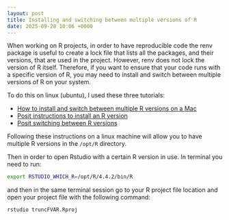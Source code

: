 ```yaml
---
layout: post
title: Installing and switching between multiple versions of R
date: 2025-09-28 10:06 +0000
---
```


When working on R projects, in order to have reproducible code the renv package is useful to create a lock file that lists all the packages, and their versions, that are used in the project. However, renv does not lock the version of R itself. Therefore, if you want to ensure that your code runs with a specific version of R, you may need to install and switch between multiple versions of R on your system.

To do this on linux (ubuntu), I used these three tutorials:
- [How to install and switch between multiple R versions on a Mac](https://www.monicathieu.com/posts/2024-05-21-multiple-r-versions.html)
- [Posit instructions to install an R version](https://docs.posit.co/resources/install-r.html)
- [Posit switching between R versions](https://support.posit.co/hc/en-us/articles/200486138-Changing-R-versions-for-the-RStudio-Desktop-IDE)


Following these instructions on a linux machine will allow you to have multiple R versions in the `/opt/R` directory.

Then in order to open Rstudio with a certain R version in use. In terminal you need to run:
```bash
export RSTUDIO_WHICH_R=/opt/R/4.4.2/bin/R
```
and then in the same terminal session go to your R project file location and open your project file with the following command:
```bash
rstudio truncFVAR.Rproj
``` 

